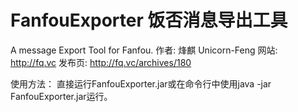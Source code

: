 FanfouExporter 饭否消息导出工具
==============

A message Export Tool for Fanfou. 
作者: 烽麒 Unicorn-Feng
网站: http://fq.vc 
发布页: http://fq.vc/archives/180

使用方法：
直接运行FanfouExporter.jar或在命令行中使用java -jar FanfouExporter.jar运行。